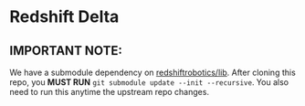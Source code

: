 # Redshift Delta

## IMPORTANT NOTE:
We have a submodule dependency on [redshiftrobotics/lib](https://github.com/redshiftrobotics/lib).
After cloning this repo, you **MUST RUN** `git submodule update --init --recursive`. You also need to run this anytime the upstream repo changes.

